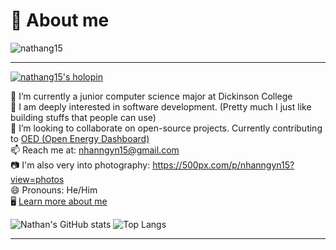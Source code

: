 # 👋 About me
<p align="left"> <img src="https://komarev.com/ghpvc/?username=nathang15&label=Profile%20views&color=0e75b6&style=flat" alt="nathang15" /> </p>
<hr>

[![nathang15's holopin](https://holopin.me/nathang15)](https://holopin.io/@nathang15)

🔭 I’m currently a junior computer science major at Dickinson College</br>
🌱 I am deeply interested in software development. (Pretty much I just like building stuffs that people can use)</br>
👯 I’m looking to collaborate on open-source projects. Currently contributing to [OED (Open Energy Dashboard)](https://github.com/OpenEnergyDashboard/OED)</br>
📫 Reach me at: nhanngyn15@gmail.com</br>
📷 I'm also very into photography: https://500px.com/p/nhanngyn15?view=photos</br>
😄 Pronouns: He/Him</br>
🖥️ [Learn more about me](https://nathan-dev.vercel.app)</br>
  
![Nathan's GitHub stats](https://github-readme-stats.vercel.app/api?username=nathang15&show=reviews&contribs&rank_icon=github&show_icons=true&theme=dracula)
![Top Langs](https://github-readme-stats.vercel.app/api/top-langs/?username=nathang15&hide_progress=true&show_icons=true&theme=dracula)
<hr>



